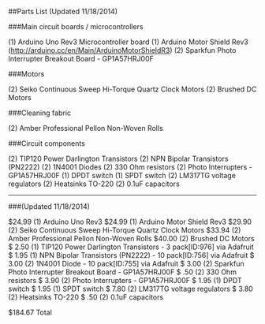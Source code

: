 ##Parts List (Updated 11/18/2014)

###Main circuit boards / microcontrollers

(1) Arduino Uno Rev3 Microcontroller board
(1) Arduino Motor Shield Rev3 (http://arduino.cc/en/Main/ArduinoMotorShieldR3)
(2) Sparkfun Photo Interrupter Breakout Board - GP1A57HRJ00F

###Motors

(2) Seiko Continuous Sweep Hi-Torque Quartz Clock Motors
(2) Brushed DC Motors 

###Cleaning fabric

(2) Amber Professional Pellon Non-Woven Rolls

###Circuit components

(2) TIP120 Power Darlington Transistors
(2) NPN Bipolar Transistors (PN2222) 
(2) 1N4001 Diodes
(2) 330 Ohm resistors
(2) Photo Interrupters - GP1A57HRJ00F
(1) DPDT switch
(1) SPDT switch
(2) LM317TG voltage regulators
(2) Heatsinks TO-220
(2) 0.1uF capacitors

-----

###(Updated 11/18/2014)

$24.99 (1) Arduino Uno Rev3 
$24.99 (1) Arduino Motor Shield Rev3
$29.90 (2) Seiko Continuous Sweep Hi-Torque Quartz Clock Motors
$33.94 (2) Amber Professional Pellon Non-Woven Rolls
$40.00 (2) Brushed DC Motors
$ 2.50 (1) TIP120 Power Darlington Transistors - 3 pack[ID:976] via Adafruit
$ 1.95 (1) NPN Bipolar Transistors (PN2222) - 10 pack[ID:756] via Adafruit
$ 3.00 (2) 1N4001 Diode - 10 pack[ID:755] via Adafruit
$ 3.00 (2) Sparkfun Photo Interrupter Breakout Board - GP1A57HRJ00F
$  .50 (2) 330 Ohm resistors
$ 3.90 (2) Photo Interrupters - GP1A57HRJ00F
$ 1.95 (1) DPDT switch
$ 1.95 (1) SPDT switch
$ 7.80 (2) LM317TG voltage regulators
$ 3.80 (2) Heatsinks TO-220
$  .50 (2) 0.1uF capacitors

$184.67 Total

